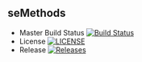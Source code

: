 seMethods
------------
- Master Build Status [![Build Status](https://travis-ci.org/Veonms/Software-Engineering-Methods.svg?branch=master)](https://travis-ci.org/Veonms/Software-Engineering-Methods)
- License [![LICENSE](https://img.shields.io/github/license/<github-username>/sem.svg?style=flat-square)](https://github.com/Veonms/Software-Engineering-Methods/blob/master/LICENSE)
- Release [![Releases](https://img.shields.io/github/release/<github-username>/sem/all.svg?style=flat-square)](https://github.com/Veonms/Software-Engineering-Methods/releases)
